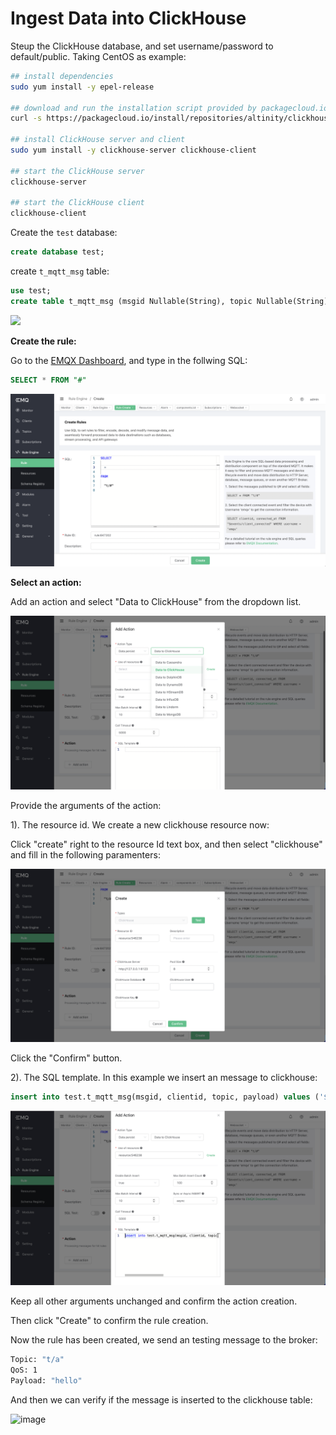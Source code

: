 # Ingest Data into ClickHouse

Steup the ClickHouse database, and set username/password to default/public. Taking CentOS as example:

```bash
## install dependencies
sudo yum install -y epel-release

## download and run the installation script provided by packagecloud.io
curl -s https://packagecloud.io/install/repositories/altinity/clickhouse/script.rpm.sh | sudo bash

## install ClickHouse server and client
sudo yum install -y clickhouse-server clickhouse-client

## start the ClickHouse server
clickhouse-server

## start the ClickHouse client
clickhouse-client
```

Create the `test` database:
```sql
create database test;
```
create `t_mqtt_msg` table:

```sql
use test;
create table t_mqtt_msg (msgid Nullable(String), topic Nullable(String), clientid Nullable(String), payload Nullable(String)) engine = Log;
```

![](./assets/rule-engine/clickhouse_0.png)

**Create the rule:**

Go to the [EMQX Dashboard](http://127.0.0.1:18083/#/rules), and type in the follwing SQL:

```sql
SELECT * FROM "#"
```

![image](./assets/rule-engine/clickhouse_1.png)

**Select an action:**

Add an action and select "Data to ClickHouse" from the dropdown list.

![image](./assets/rule-engine/clickhouse_2.png)

Provide the arguments of the action:

1). The resource id. We create a new clickhouse resource now:

Click "create" right to the resource Id text box, and then select "clickhouse" and fill in the following paramenters:

![image](./assets/rule-engine/clickhouse_4.png)

Click the "Confirm" button.

2). The SQL template. In this example we insert an message to clickhouse:

```sql
insert into test.t_mqtt_msg(msgid, clientid, topic, payload) values ('${id}', '${clientid}', '${topic}', '${payload}')
```

![image](./assets/rule-engine/clickhouse_5.png)

Keep all other arguments unchanged and confirm the action creation.

Then click "Create" to confirm the rule creation.

Now the rule has been created, we send an testing message to the broker:

```bash
Topic: "t/a"
QoS: 1
Payload: "hello"
```

And then we can verify if the message is inserted to the clickhouse table:

![image](./assets/rule-engine/clickhouse_8.png)
